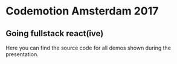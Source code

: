 # Codemotion Amsterdam 2017

## Going fullstack react(ive)

Here you can find the source code for all demos shown during the presentation.
